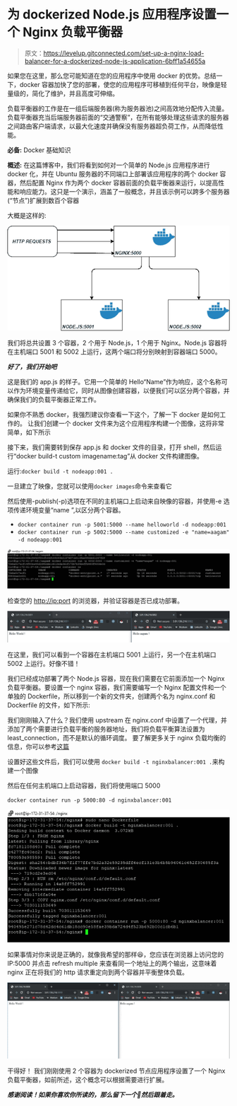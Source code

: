 # 为 dockerized Node.js 应用程序设置一个 Nginx 负载平衡器

> 原文：<https://levelup.gitconnected.com/set-up-a-nginx-load-balancer-for-a-dockerized-node-js-application-6bff1a54655a>

如果您在这里，那么您可能知道在您的应用程序中使用 docker 的优势。总结一下，docker 容器加快了您的部署，使您的应用程序可移植到任何平台，映像是轻量级的，简化了维护，并且高度可伸缩。

负载平衡器的工作是在一组后端服务器(称为服务器池)之间高效地分配传入流量。负载平衡器充当后端服务器前面的“交通警察”，在所有能够处理这些请求的服务器之间路由客户端请求，以最大化速度并确保没有服务器超负荷工作，从而降低性能。

**必备:** Docker 基础知识

**概述:** 在这篇博客中，我们将看到如何对一个简单的 Node.js 应用程序进行 docker 化，并在 Ubuntu 服务器的不同端口上部署该应用程序的两个 docker 容器，然后配置 Nginx 作为两个 docker 容器前面的负载平衡器来运行，以提高性能和响应能力。这只是一个演示，涵盖了一般概念，并且该示例可以跨多个服务器(“节点”)扩展到数百个容器

大概是这样的:

![](img/47bbca5491d5bbce69ac6bdec08c7793.png)

我们将总共设置 3 个容器，2 个用于 Node.js，1 个用于 Nginx。Node.js 容器将在主机端口 5001 和 5002 上运行，这两个端口将分别映射到容器端口 5000。

***好了，我们开始吧***

这是我们的 app.js 的样子。它用一个简单的 Hello“Name”作为响应，这个名称可以作为环境变量传递给它，同时从图像创建容器，以便我们可以区分两个容器，并确保我们的负载平衡器正常工作。

如果你不熟悉 docker，我强烈建议你查看一下这个，了解一下 docker 是如何工作的。
让我们创建一个 docker 文件来为这个应用程序构建一个图像，这将非常简单，如下所示

接下来，我们需要转到保存 app.js 和 docker 文件的目录，打开 shell，然后运行“docker build-t custom imagename:tag”从 docker 文件构建图像。

运行:`docker build -t nodeapp:001 .`

一旦建立了映像，您就可以使用`docker images`命令来查看它

然后使用-publish(-p)选项在不同的主机端口上启动来自映像的容器，并使用-e 选项传递环境变量“name ”,以区分两个容器。

*   `docker container run -p 5001:5000 --name helloworld -d nodeapp:001`
*   `docker container run -p 5002:5000 --name customized -e "name=aagam" -d nodeapp:001`

![](img/54235d57682548a645a77cc43ecea3e9.png)

检查您的 [http://ip:port](http://ip:port) 的浏览器，并验证容器是否已成功部署。

![](img/a1826ed6daca0106ba6d78a6cf75868a.png)

在这里，我们可以看到一个容器在主机端口 5001 上运行，另一个在主机端口 5002 上运行。好像不错！

我们已经成功部署了两个 Node.js 容器，现在我们需要在它前面添加一个 Nginx 负载平衡器。要设置一个 nginx 容器，我们需要编写一个 Nginx 配置文件和一个单独的 Dockerfile，所以移到一个新的文件夹，创建两个名为 nginx.conf 和 Dockerfile 的文件，如下所示:

我们刚刚输入了什么？我们使用 upstream 在 nginx.conf 中设置了一个代理，并添加了两个需要进行负载平衡的服务器地址，我们将负载平衡算法设置为 least_connection，而不是默认的循环调度。
要了解更多关于 nginx 负载均衡的信息，你可以参考[这篇](https://docs.nginx.com/nginx/admin-guide/load-balancer/http-load-balancer/)

设置好这些文件后，我们可以使用
`docker build -t nginxbalancer:001 .`来构建一个图像

然后在任何主机端口上启动容器，我们将使用端口 5000

`docker container run -p 5000:80 -d nginxbalancer:001`

![](img/1884bb4eb2a8447ec037b24503d63cde.png)

如果事情对你来说是正确的，就像我希望的那样😆，您应该在浏览器上访问您的 IP:5000 并点击 refresh multiple 来查看同一个地址上的两个输出，这意味着 nginx 正在将我们的 http 请求重定向到两个容器并平衡整体负载。

![](img/b6fd793b4a4af85adbeff9a76cb84c9f.png)

干得好！
我们刚刚使用 2 个容器为 dockerized 节点应用程序设置了一个 Nginx 负载平衡器，如前所述，这个概念可以根据需要进行扩展。

***感谢阅读！如果你喜欢你所读的，那么留下一个👏然后跟着走。***
